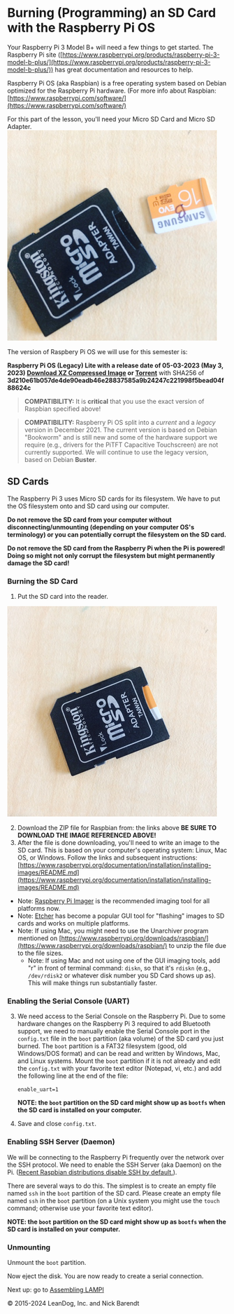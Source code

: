 # Burning (Programming) an SD Card with the Raspberry Pi OS

Your Raspberry Pi 3 Model B+ will need a few things to get started. The Raspberry Pi site ([https://www.raspberrypi.org/products/raspberry-pi-3-model-b-plus/](https://www.raspberrypi.org/products/raspberry-pi-3-model-b-plus/)) has great documentation and resources to help.

Raspberry Pi OS (aka Raspbian) is a free operating system based on Debian optimized for the Raspberry Pi hardware. (For more info about Raspbian: [https://www.raspberrypi.com/software/](https://www.raspberrypi.com/software/)

For this part of the lesson, you'll need your Micro SD Card and Micro SD Adapter. ![SDCard and Reader](Images/SD_card_and_reader.jpg) 

The version of Raspbery Pi OS we will use for this semester is:

**Raspberry Pi OS (Legacy) Lite with a release date of 05-03-2023 (May 3, 2023) [Download XZ Compressed Image](https://downloads.raspberrypi.com/raspios_oldstable_lite_armhf/images/raspios_oldstable_lite_armhf-2023-05-03/2023-05-03-raspios-buster-armhf-lite.img.xz) or [Torrent](https://downloads.raspberrypi.com/raspios_oldstable_lite_armhf/images/raspios_oldstable_lite_armhf-2023-05-03/2023-05-03-raspios-buster-armhf-lite.img.xz.torrent)**
with SHA256 of **3d210e61b057de4de90eadb46e28837585a9b24247c221998f5bead04f88624c**

> **COMPATIBILITY:** It is __critical__ that you use the exact version of Raspbian specified above!


> **COMPATIBILITY:** Raspberry Pi OS split into a _current_ and a _legacy_ version in December 2021.  The current version is based on Debian "Bookworm" and is still new and some of the hardware support we require (e.g., drivers for the PiTFT Capacitive Touchscreen) are not currently supported.  We will continue to use the legacy version, based on Debian **Buster**.

## SD Cards

The Raspberry Pi 3 uses Micro SD cards for its filesystem.  We have to put the OS filesystem onto and SD card using our computer.

**Do not remove the SD card from your computer without disconnecting/unmounting (depending on your computer OS's terminology) or you can potentially corrupt the filesystem on the SD card.**

**Do not remove the SD card from the Raspberry Pi when the Pi is powered!  Doing so might not only corrupt the filesystem but might permanently damage the SD card!**

### Burning the SD Card

1. Put the SD card into the reader. 

![SDCard in Reader](Images/SD_card_in_reader.jpg)

2. Download the ZIP file for Raspbian from: the links above **BE SURE TO DOWNLOAD THE IMAGE REFERENCED ABOVE!**
3. After the file is done downloading, you'll need to write an image to the SD card. This is based on your computer's operating system: Linux, Mac OS, or Windows. Follow the links and subsequent instructions: [https://www.raspberrypi.org/documentation/installation/installing-images/README.md](https://www.raspberrypi.org/documentation/installation/installing-images/README.md)
  * Note: [Raspberry Pi Imager](https://www.raspberrypi.org/software/) is the recommended imaging tool for all platforms now.
  * Note: [Etcher](https://www.balena.io/etcher/) has become a popular GUI tool for "flashing" images to SD cards and works on multiple platforms.
  * Note: If using Mac, you might need to use the Unarchiver program mentioned on [https://www.raspberrypi.org/downloads/raspbian/](https://www.raspberrypi.org/downloads/raspbian/) to unzip the file due to the file sizes.
	* Note: If using Mac and not using one of the GUI imaging tools, add "r" in front of terminal command: `diskn`, so that it's `rdiskn` (e.g., `/dev/rdisk2` or whatever disk number you SD Card shows up as). This will make things run substantially faster. 

### Enabling the Serial Console (UART)

3. We need access to the Serial Console on the Raspberry Pi.  Due to some hardware changes on the Raspberry Pi 3 required to add Bluetooth support, we need to manually enable the Serial Console port in the `config.txt` file in the `boot` partition (aka volume) of the SD card you just burned.  The `boot` partition is a FAT32 filesystem (good, old Windows/DOS format) and can be read and written by Windows, Mac, and Linux systems.  Mount the `boot` partition if it is not already and edit the `config.txt` with your favorite text editor (Notepad, vi, etc.) and add the following line at the end of the file:

    ```
    enable_uart=1
    ```
    **NOTE: the `boot` partition on the SD card might show up as `bootfs` when the SD card is installed on your computer.**
4. Save and close ```config.txt```.

### Enabling SSH Server (Daemon)

We will be connecting to the Raspberry Pi frequently over the network over the SSH protocol.  We need to enable the SSH Server (aka Daemon) on the Pi.  ([Recent Raspbian distributions disable SSH by default.](https://www.raspberrypi.org/documentation/remote-access/ssh/)).  

There are several ways to do this.  The simplest is to create an empty file named `ssh` in the `boot` partition of the SD card.  Please create an empty file named `ssh` in the `boot` partition (on a Unix system you might use the `touch` command; otherwise use your favorite text editor).

**NOTE: the `boot` partition on the SD card might show up as `bootfs` when the SD card is installed on your computer.**

###  Unmounting

Unmount the ```boot``` partition.

Now eject the disk. You are now ready to create a serial connection. 	

Next up: go to [Assembling LAMPI](../01.2_Assemble_LAMPI/README.md)

&copy; 2015-2024 LeanDog, Inc. and Nick Barendt
